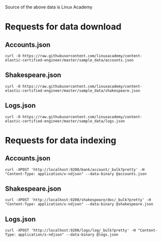 Source of the above data is Linux Academy

# Requests for data download
## Accounts.json
`curl -O https://raw.githubusercontent.com/linuxacademy/content-elastic-certified-engineer/master/sample_data/accounts.json`
## Shakespeare.json
`curl -O https://raw.githubusercontent.com/linuxacademy/content-elastic-certified-engineer/master/sample_data/shakespeare.json`
## Logs.json
`curl -O https://raw.githubusercontent.com/linuxacademy/content-elastic-certified-engineer/master/sample_data/logs.json`

# Requests for data indexing

## Accounts.json
`curl -XPOST 'http://localhost:9200/bank/account/_bulk?pretty' -H "Content-Type: application/x-ndjson" --data-binary @accounts.json`

## Shakespeare.json
`curl -XPOST 'http://localhost:9200/shakespeare/doc/_bulk?pretty' -H "Content-Type: application/x-ndjson" --data-binary @shakespeare.json`

## Logs.json
`curl -XPOST 'http://localhost:9200/logs/log/_bulk?pretty' -H "Content-Type: application/x-ndjson" --data-binary @logs.json`

